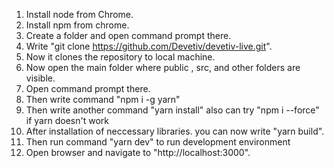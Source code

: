 1) Install node from Chrome.
2) Install npm from chrome.
3) Create a folder and open command prompt there.
4) Write "git clone https://github.com/Devetiv/devetiv-live.git".
5) Now it clones the repository to local machine.
6) Now open the main folder where public , src, and other folders are visible.
7) Open command prompt there.
8) Then write command "npm i -g yarn"
9) Then write another command "yarn install" also can try "npm i --force" if yarn doesn't work
10) After installation of neccessary libraries. you can now write "yarn build".
11) Then run command "yarn dev" to run development environment
12) Open browser and navigate to "http://localhost:3000".

